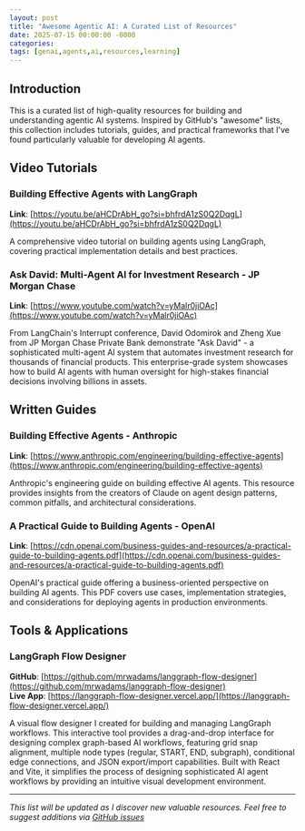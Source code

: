 ```yaml
---
layout: post
title: "Awesome Agentic AI: A Curated List of Resources"
date: 2025-07-15 00:00:00 -0000
categories:
tags: [genai,agents,ai,resources,learning]
---
```


## Introduction

This is a curated list of high-quality resources for building and understanding agentic AI systems. Inspired by GitHub's "awesome" lists, this collection includes tutorials, guides, and practical frameworks that I've found particularly valuable for developing AI agents.

## Video Tutorials

### Building Effective Agents with LangGraph
**Link**: [https://youtu.be/aHCDrAbH_go?si=bhfrdA1zS0Q2DqgL](https://youtu.be/aHCDrAbH_go?si=bhfrdA1zS0Q2DqgL)

A comprehensive video tutorial on building agents using LangGraph, covering practical implementation details and best practices.

### Ask David: Multi-Agent AI for Investment Research - JP Morgan Chase
**Link**: [https://www.youtube.com/watch?v=yMalr0jiOAc](https://www.youtube.com/watch?v=yMalr0jiOAc)

From LangChain's Interrupt conference, David Odomirok and Zheng Xue from JP Morgan Chase Private Bank demonstrate "Ask David" - a sophisticated multi-agent AI system that automates investment research for thousands of financial products. This enterprise-grade system showcases how to build AI agents with human oversight for high-stakes financial decisions involving billions in assets.

## Written Guides

### Building Effective Agents - Anthropic
**Link**: [https://www.anthropic.com/engineering/building-effective-agents](https://www.anthropic.com/engineering/building-effective-agents)

Anthropic's engineering guide on building effective AI agents. This resource provides insights from the creators of Claude on agent design patterns, common pitfalls, and architectural considerations.

### A Practical Guide to Building Agents - OpenAI
**Link**: [https://cdn.openai.com/business-guides-and-resources/a-practical-guide-to-building-agents.pdf](https://cdn.openai.com/business-guides-and-resources/a-practical-guide-to-building-agents.pdf)

OpenAI's practical guide offering a business-oriented perspective on building AI agents. This PDF covers use cases, implementation strategies, and considerations for deploying agents in production environments.

## Tools & Applications

### LangGraph Flow Designer
**GitHub**: [https://github.com/mrwadams/langgraph-flow-designer](https://github.com/mrwadams/langgraph-flow-designer)  
**Live App**: [https://langgraph-flow-designer.vercel.app/](https://langgraph-flow-designer.vercel.app/)

A visual flow designer I created for building and managing LangGraph workflows. This interactive tool provides a drag-and-drop interface for designing complex graph-based AI workflows, featuring grid snap alignment, multiple node types (regular, START, END, subgraph), conditional edge connections, and JSON export/import capabilities. Built with React and Vite, it simplifies the process of designing sophisticated AI agent workflows by providing an intuitive visual development environment.

---

*This list will be updated as I discover new valuable resources. Feel free to suggest additions via [GitHub issues](https://github.com/mrwadams/mrwadams.github.io/issues)*